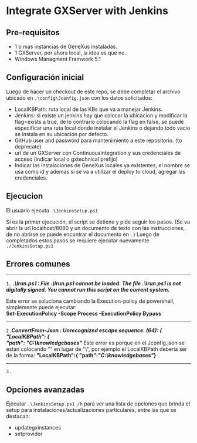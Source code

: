 # Integrate GXServer with Jenkins

## Pre-requisitos
  - 1 o mas instancias de GeneXus instaladas.
  - 1 GXServer, por ahora local, la idea es que no.
  - Windows Managment Framwork 5.1

## Configuración inicial
Luego de hacer un checkout de este repo, se debe completar el archivo ubicado en ``.\config\Jconfig.json`` con los datos solicitados:
  - LocalKBPath: ruta local de las KBs que va a manejar Jenkins.
  - Jenkins: si existe un jenkins hay que colocar la ubicacion y modificar la flag=exists a true, de lo contrario colocando la flag en false, se puede especificar una ruta local donde instalar el Jenkins o dejando todo vacio se instala en su ubicacion por defecto.
  - GitHub user and password para mantenimiento a este repositorio. (to deprecate)
  - url de un GXServer con ContinuousIntegration y sus credenciales de acceso (indicar local o gxtechnical prefijo)
  - Indicar las instalaciones de GeneXus locales ya existentes, el nombre se usa como id y ademas si se va a utilizar el deploy to cloud, agregar las credenciales.

## Ejecucion
El usuario ejecuta ``.\JenkinsSetup.ps1``

Si es la primer ejecución, el script se detiene y pide seguir los pasos.
(Se va abrir la url localhost/8080 y un documento de texto con las instrucciones, de no abrirse se puede encontrar el documento en . )
Luego de completados estos pasos se requiere ejecutar nuevamente ``./JenkinsSetup.ps1``

## Errores comunes
***
``1.`` ***.\Irun.ps1 : File .\Irun.ps1 cannot be loaded. The file***
***.\Irun.ps1 is not digitally signed. You cannot run this script on the current system.***

Este error se soluciona cambiando la Execution-policy de powershell, simplemente puede ejecutar:    
**Set-ExecutionPolicy -Scope Process -ExecutionPolicy Bypass**
***
``2.``***ConvertFrom-Json : Unrecognized escape sequence. (64): {***<br>
    ***"LocalKBPath":  {***<br>
                        ***"path":  "C:\knowledgebases"***
Este error es porque en el Jconfig.json se estan colocando "\" en lugar de "\\", por ejemplo el LocalKBPath deberia ser de la forma:
**"LocalKBPath":{ "path":___"C:\\knowledgebases"___}**
***
``3.``
## Opciones avanzadas

Ejecutar ``.\JenkinsSetup.ps1 /h`` para ver una lista de opciones que brinda el setup para instalaciones/actualizaciones particulares, entre las que se destacan:
  - updategxinstances
  - setprovider
